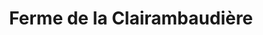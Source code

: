 ---
title: "Ferme de la Clairambaudière"
url: /bain-de-bretagne/ferme-de-la-clairambaudiere/
shop: Metzgerei
---